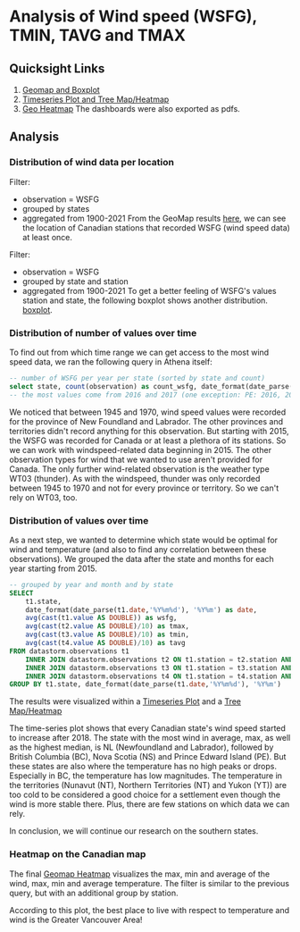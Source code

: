 # Analysis of Wind speed (WSFG), TMIN, TAVG and TMAX
## Quicksight Links
1. [Geomap and Boxplot](https://us-west-2.quicksight.aws.amazon.com/sn/accounts/163431423073/dashboards/98f5ebd4-1d67-4786-82b9-6f3a99f12d0f?directory_alias=karishmadamania)
2. [Timeseries Plot and Tree Map/Heatmap](https://us-west-2.quicksight.aws.amazon.com/sn/accounts/163431423073/dashboards/a1651e1b-5899-462a-847a-3f81b9756270?directory_alias=karishmadamania)
3. [Geo Heatmap](https://us-west-2.quicksight.aws.amazon.com/sn/accounts/163431423073/dashboards/5f0ee8c7-5031-49ac-97a9-d160556c062f?directory_alias=karishmadamania)
The dashboards were also exported as pdfs.

## Analysis
### Distribution of wind data per location
Filter:
* observation = WSFG
* grouped by states
* aggregated from 1900-2021
From the GeoMap results [here](GeoMap_2022-11-26T02_48_09.pdf), we can see the location of Canadian stations that recorded WSFG (wind speed data) at least once. 

Filter:
* observation = WSFG
* grouped by state and station
* aggregated from 1900-2021
To get a better feeling of WSFG's values station and state, the following boxplot shows another distribution.
[boxplot](BoxPlots_2022-11-26T02_45_38.pdf).

### Distribution of number of values over time
To find out from which time range we can get access to the most wind speed data, we ran the following query in Athena itself:
```sql
-- number of WSFG per year per state (sorted by state and count)
select state, count(observation) as count_wsfg, date_format(date_parse(date,'%Y%m%d'), '%Y') as year from datastorm.observations where observation = 'WSFG' group by state, observation, date_format(date_parse(date,'%Y%m%d'), '%Y') order by state, count_wsfg desc, year
-- the most values come from 2016 and 2017 (one exception: PE: 2016, 2020, 2017). The collection started in 2015. Exception: NL (1950-1970)
```

We noticed that between 1945 and 1970, wind speed values were recorded for the province of New Foundland and Labrador. The other provinces and territories didn't record anything for this observation.
But starting with 2015, the WSFG was recorded for Canada or at least a plethora of its stations. So we can work with windspeed-related data beginning in 2015.
The other observation types for wind that we wanted to use aren't provided for Canada. The only further wind-related observation is the weather type WT03 (thunder). 
As with the windspeed, thunder was only recorded between 1945 to 1970 and not for every province or territory. So we can't rely on WT03, too.

### Distribution of values over time
As a next step, we wanted to determine which state would be optimal for wind and temperature (and also to find any correlation between these observations).
We grouped the data after the state and months for each year starting from 2015. 

```sql
-- grouped by year and month and by state
SELECT
    t1.state,
    date_format(date_parse(t1.date,'%Y%m%d'), '%Y%m') as date,
    avg(cast(t1.value AS DOUBLE)) as wsfg,
    avg(cast(t2.value AS DOUBLE)/10) as tmax,
    avg(cast(t3.value AS DOUBLE)/10) as tmin,
    avg(cast(t4.value AS DOUBLE)/10) as tavg
FROM datastorm.observations t1
    INNER JOIN datastorm.observations t2 ON t1.station = t2.station AND t1.date = t2.date AND t2.observation = 'TMAX'
    INNER JOIN datastorm.observations t3 ON t1.station = t3.station AND t1.date = t3.date AND t1.observation = 'WSFG' AND t3.observation = 'TMIN'
    INNER JOIN datastorm.observations t4 ON t1.station = t4.station AND t1.date = t4.date AND t4.observation = 'TAVG'
GROUP BY t1.state, date_format(date_parse(t1.date,'%Y%m%d'), '%Y%m')
```
The results were visualized within a [Timeseries Plot](timeseries_state_2022-11-26T21_56_13.pdf) and a [Tree Map/Heatmap](heatmap_2022-11-26T22_21_32.pdf)

The time-series plot shows that every Canadian state's wind speed started to increase after 2018.
The state with the most wind in average, max, as well as the highest median, is NL (Newfoundland and Labrador), followed by British Columbia (BC), Nova Scotia (NS) and Prince Edward Island (PE).
But these states are also where the temperature has no high peaks or drops. Especially in BC, the temperature has low magnitudes.
The temperature in the territories (Nunavut (NT), Northern Territories (NT) and Yukon (YT)) are too cold to be considered a good choice for a settlement even though the wind is more stable there. Plus, there are few stations on which data we can rely.

In conclusion, we will continue our research on the southern states.

### Heatmap on the Canadian map
The final [Geomap Heatmap](Heatmap_with_Geodata_2022-12-08T21_29_20.pdf) visualizes the max, min and average of the wind, max, min and average temperature.
The filter is similar to the previous query, but with an additional group by station.

According to this plot, the best place to live with respect to temperature and wind is the Greater Vancouver Area!

